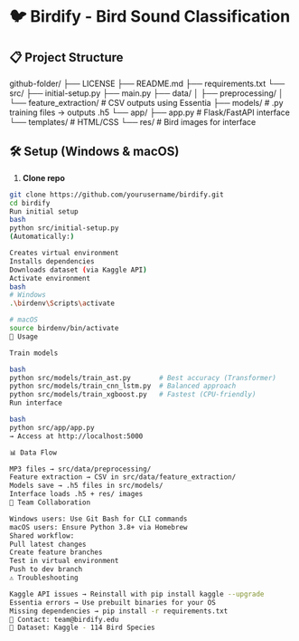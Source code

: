 # 🐦 Birdify - Bird Sound Classification

## 📋 Project Structure
github-folder/
├── LICENSE
├── README.md
├── requirements.txt
└── src/
├── initial-setup.py
├── main.py
├── data/
│ ├── preprocessing/
│ └── feature_extraction/ # CSV outputs using Essentia
├── models/ # .py training files → outputs .h5
└── app/
├── app.py # Flask/FastAPI interface
└── templates/ # HTML/CSS
└── res/ # Bird images for interface


## 🛠️ Setup (Windows & macOS)

1. **Clone repo**  
```bash
git clone https://github.com/yourusername/birdify.git
cd birdify
Run initial setup
bash
python src/initial-setup.py
(Automatically:)

Creates virtual environment
Installs dependencies
Downloads dataset (via Kaggle API)
Activate environment
bash
# Windows
.\birdenv\Scripts\activate

# macOS
source birdenv/bin/activate
🔧 Usage

Train models

bash
python src/models/train_ast.py       # Best accuracy (Transformer)
python src/models/train_cnn_lstm.py  # Balanced approach
python src/models/train_xgboost.py   # Fastest (CPU-friendly)
Run interface

bash
python src/app/app.py
→ Access at http://localhost:5000

📊 Data Flow

MP3 files → src/data/preprocessing/
Feature extraction → CSV in src/data/feature_extraction/
Models save → .h5 files in src/models/
Interface loads .h5 + res/ images
👥 Team Collaboration

Windows users: Use Git Bash for CLI commands
macOS users: Ensure Python 3.8+ via Homebrew
Shared workflow:
Pull latest changes
Create feature branches
Test in virtual environment
Push to dev branch
⚠️ Troubleshooting

Kaggle API issues → Reinstall with pip install kaggle --upgrade
Essentia errors → Use prebuilt binaries for your OS
Missing dependencies → pip install -r requirements.txt
📧 Contact: team@birdify.edu
🔗 Dataset: Kaggle - 114 Bird Species

